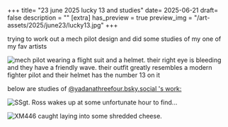 +++
title= "23 june 2025 lucky 13 and studies"
date= 2025-06-21
draft= false
description = ""
[extra]
has_preview = true
preview_img = "/art-assets/2025/june23/lucky13.jpg"
+++

trying to work out a mech pilot design and did some studies of my one of my fav artists

![mech pilot wearing a flight suit and a helmet. their right eye is bleeding and they have a friendly wave. their outfit greatly resembles a modern fighter pilot and their helmet has the number 13 on it](/art-assets/2025/june23/lucky13.jpg)

below are studies of [@yadanathreefour.bsky.social 's work:](https://bsky.app/profile/yadanathreefour.bsky.social/post/3lrp52pzuok24)

![SSgt. Ross wakes up at some unfortunate hour to find...](/art-assets/2025/june23/study1.jpg)

![XM446 caught laying into some shredded cheese.](/art-assets/2025/june23/study2.jpg)
